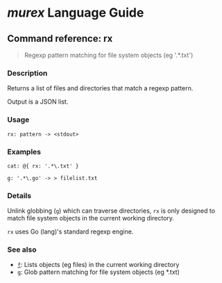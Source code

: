 # _murex_ Language Guide

## Command reference: rx

> Regexp pattern matching for file system objects (eg '.*\.txt')

### Description

Returns a list of files and directories that match a regexp pattern.

Output is a JSON list.

### Usage

    rx: pattern -> <stdout>

### Examples

    cat: @{ rx: '.*\.txt' }

    g: '.*\.go' -> > filelist.txt

### Details

Unlink globbing (`g`) which can traverse directories, `rx` is only designed to
match file system objects in the current working directory.

`rx` uses Go (lang)'s standard regexp engine.

### See also

* [`f`](f.md): Lists objects (eg files) in the current working directory
* [`g`](g.md): Glob pattern matching for file system objects (eg *.txt)

